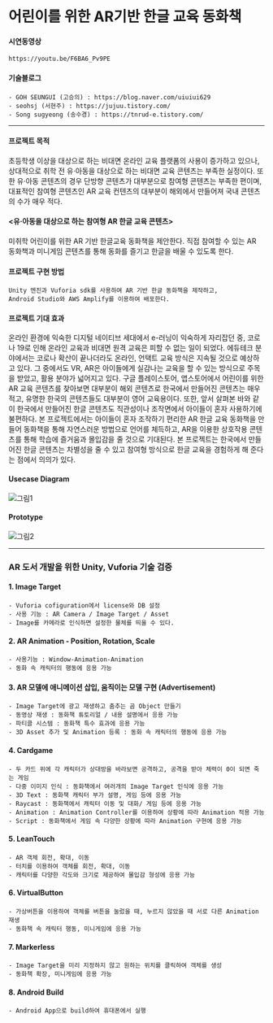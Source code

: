 # 어린이를 위한 AR기반 한글 교육 동화책

#### 시연동영상
    https://youtu.be/F6BA6_Pv9PE

#### 기술블로그
    - GOH SEUNGUI (고승의) : https://blog.naver.com/uiuiui629
    - seohsj (서현주) : https://jujuu.tistory.com/
    - Song sugyeong (송수경) : https://tnrud-e.tistory.com/
    
----------------------

#### 프로젝트 목적
초등학생 이상을 대상으로 하는 비대면 온라인 교육 플랫폼의 사용이 증가하고 있으나, 상대적으로 취학 전 유·아동을 대상으로 하는 비대면 교육 콘텐츠는 부족한 실정이다.  또한 유·아동 콘텐츠의 경우 단방향 콘텐츠가 대부분으로 참여형 콘텐츠는 부족한 편이며, 대표적인 참여형 콘텐츠인 AR 교육 컨텐츠의 대부분이 해외에서 만들어져 국내 콘텐츠의 수가 매우 적다.

#### <유·아동을 대상으로 하는 참여형 AR 한글 교육 콘텐츠>

미취학 어린이를 위한 AR 기반 한글교육 동화책을 제안한다. 직접 참여할 수 있는 AR 동화책과 미니게임 콘텐츠를 통해 동화를 즐기고 한글을 배울 수 있도록 한다. 

#### 프로젝트 구현 방법
    Unity 엔진과 Vuforia sdk를 사용하여 AR 기반 한글 동화책을 제작하고,
    Android Studio와 AWS Amplify를 이용하여 배포한다.

#### 프로젝트 기대 효과
온라인 환경에 익숙한 디지털 네이티브 세대에서 e-러닝이 익숙하게 자리잡던 중, 코로나 19로 인해 온라인 교육과 비대면 원격 교육은 피할 수 없는 일이 되었다. 에듀테크 분야에서는 코로나 확산이 끝나더라도 온라인, 언택트 교육 방식은 지속될 것으로 예상하고 있다. 그 중에서도 VR, AR은 아이들에게 실감나는 교육을 할 수 있는 방식으로 주목을 받았고, 활용 분야가 넓어지고 있다. 구글 플레이스토어, 앱스토어에서 어린이를 위한 AR 교육 콘텐츠를 찾아보면 대부분이 해외 콘텐츠로 한국에서 만들어진 콘텐츠는 매우 적고, 유명한 한국의 콘텐츠들도 대부분이 영어 교육용이다. 또한, 앞서 살펴본 바와 같이 한국에서 만들어진 한글 콘텐츠도 직관성이나 조작면에서 아이들이 혼자 사용하기에 불편하다. 본 프로젝트에서는 아이들이 혼자 조작하기 편리한 AR 한글 교육 동화책을 만들어 동화책을 통해 자연스러운 방법으로 언어를 체득하고, AR을 이용한 상호작용 콘텐츠를 통해 학습에 즐거움과 몰입감을 줄 것으로 기대된다. 본 프로젝트는 한국에서 만들어진 한글 콘텐츠는 차별성을 줄 수 있고 참여형 방식으로 한글 교육을 경험하게 해 준다는 점에서 의의가 있다.

#### Usecase Diagram
![그림1](https://user-images.githubusercontent.com/55377485/101872792-2d55e000-3bc9-11eb-8c5a-98229ad6c75e.png)

#### Prototype
![그림2](https://user-images.githubusercontent.com/55377485/101872797-2e870d00-3bc9-11eb-8b9d-4c9062c40e76.png)


----------------------

### AR 도서 개발을 위한 Unity, Vuforia 기술 검증

#### 1. Image Target
    - Vuforia cofiguration에서 license와 DB 설정
    - 사용 기능 : AR Camera / Image Target / Asset
    - Image를 카메라로 인식하면 설정한 물체를 띄울 수 있다.

#### 2. AR Animation - Position, Rotation, Scale
    - 사용기능 : Window-Animation-Animation
    - 동화 속 캐릭터의 행동에 응용 가능

#### 3. AR 모델에 애니메이션 삽입, 움직이는 모델 구현 (Advertisement)
    - Image Target에 광고 재생하고 춤추는 곰 Object 만들기
    - 동영상 재생 : 동화책 튜토리얼 / 내용 설명에서 응용 가능 
    - 파티클 시스템 : 동화책 특수 효과에 응용 가능
    - 3D Asset 추가 및 Animation 등록 : 동화 속 캐릭터의 행동에 응용 가능

#### 4. Cardgame
    - 두 카드 위에 각 캐릭터가 상대방을 바라보면 공격하고, 공격을 받아 체력이 0이 되면 죽는 게임
    - 다중 이미지 인식 : 동화책에서 여러개의 Image Target 인식에 응용 가능
    - 3D Text : 동화책 캐릭터 부가 설명, 게임 등에 응용 가능
    - Raycast : 동화책에서 캐릭터 이동 및 대화/ 게임 등에 응용 가능
    - Animation : Animation Controller를 이용하여 상황에 따라 Animation 적용 가능
    - Script : 동화책에서 게임 속 다양한 상황에 따라 Animation 구현에 응용 가능

#### 5. LeanTouch
    - AR 객체 회전, 확대, 이동
    - 터치를 이용하여 객체를 회전, 확대, 이동
    - 캐릭터를 다양한 각도와 크기로 제공하여 몰입감 형성에 응용 가능

#### 6. VirtualButton
    - 가상버튼을 이용하여 객체를 버튼을 눌렀을 때, 누르지 않았을 때 서로 다른 Animation 재생
    - 동화책 속 캐릭터 행동, 미니게임에 응용 가능

#### 7. Markerless
    - Image Target을 미리 지정하지 않고 원하는 위치를 클릭하여 객체를 생성
    - 동화책 확장, 미니게임에 응용 가능

#### 8. Android Build
    - Android App으로 build하여 휴대폰에서 실행
